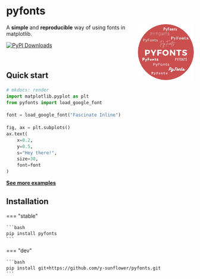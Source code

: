 # pyfonts

<img src="https://github.com/JosephBARBIERDARNAL/static/blob/main/python-libs/pyfonts/image.png?raw=true" alt="PyFonts logo" align="right" width="150px"/>

A **simple** and **reproducible** way of using fonts in matplotlib.

[![PyPI Downloads](https://static.pepy.tech/badge/pyfonts)](https://pepy.tech/projects/pyfonts)

<br>

## Quick start

```py
# mkdocs: render
import matplotlib.pyplot as plt
from pyfonts import load_google_font

font = load_google_font("Fascinate Inline")

fig, ax = plt.subplots()
ax.text(
    x=0.2,
    y=0.5,
    s="Hey there!",
    size=30,
    font=font
)
```

[**See more examples**](./reference/load_google_font.md#examples)

## Installation

=== "stable"

    ```bash
    pip install pyfonts
    ```

=== "dev"

    ```bash
    pip install git+https://github.com/y-sunflower/pyfonts.git
    ```

<br><br>
